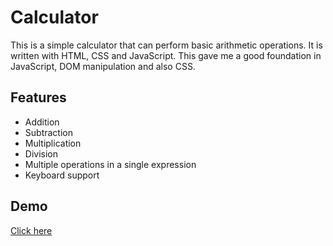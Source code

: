 # Calculator
This is a simple calculator that can perform basic arithmetic operations. It is written with HTML, CSS and JavaScript. This gave me a good foundation in JavaScript, DOM manipulation and also CSS.

## Features
- Addition
- Subtraction
- Multiplication
- Division
- Multiple operations in a single expression
- Keyboard support


## Demo
[Click here](https://jordanperkins98.github.io/Calculator/)

